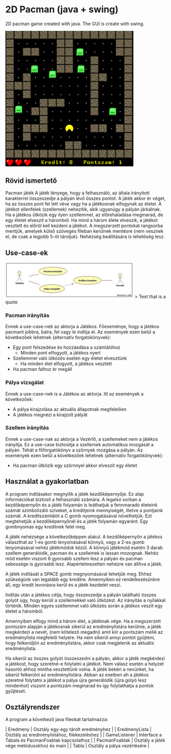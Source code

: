 # 2D Pacman (java + swing)
2D pacman game created with java. The GUI is create with swing.


<img src="images/1.png" width="400"> 

## Rövid ismertető

Pacman játék A játék lényege, hogy a felhasználó, az általa irányított karakterrel összeszedje a pályán lévő összes pontot. A játék akkor ér véget, ha az összes pont fel lett véve vagy ha a játékosnak elfogynak az életei. A játékot ellenfelek (szellemek) nehezítik, akik ugyanúgy a pályán járkálnak. Ha a játékos ütközik egy ilyen szellemmel, az előrehaladása megmarad, de egy életet elveszít a háromból. Ha mind a három élete elveszik, a játékot vesztett és előröl kell kezdeni a játékot. A megszerzett pontokat rangsorba mentjük, amelyek külső szöveges fileban kerülnek mentésre (nem vesznek el, de csak a legjobb 5-öt tároljuk). Nehézség beállítására is lehetőség lesz.

## Use-case-ek

<img src="images/2.png" width="400"> 
> Text that is a quote

### Pacman irányítás

Ennek a use-case-nek az aktorja a Játékos. Főeseménye, hogy a játékos pacmant
jobbra, balra, fel vagy le indítja el. Az események ezen belül a következőek lehetnek
(alternatív forgatókönyvek):

- Egy pont felszedése és hozzáadása a számlálóhoz
  - Minden pont elfogyott, a játékos nyert
- Szellemmel való ütközés esetén egy életet elvesztünk
  - Ha minden élet elfogyott, a játékos vesztett
- Ha pacman falhoz ér megáll

### Pálya vizsgálat

Ennek a use-case-nek is a Játékos az aktorja. Itt az események a következőek:

- A pálya kirajzolása az aktuális állapotnak megfelelően
- A játékos megnézi a kirajzolt pályát

### Szellem irányítás

Ennek a use-case-nak az aktorja a Vezérlő, a szellemeket nem a játékos irányítja. Ez a
use-case biztosítja a szellemek automatikus mozgását a pályán. Tehát a
főforgatókönyv a szörnyek mozgása a pályán. Az események ezen belül a következőek
lehetnek (alternatív forgatókönyvek):

- Ha pacman ütközik egy szörnnyel akkor elveszít egy életet

## Használat a gyakorlatban

A program indításakor megnyílik a játék kezdőképernyője. Ez alap információkat biztosít a felhasználó számára. A legalsó sorban a kezdőképernyőn és a játék folyamán is leáthatjuk a fennmaradó életeink számát szimbolizáló szíveket, a kreditjeink mennyiségét, illetve a pontjaink számát. A kreditszámlálót a C gomb nyomogatásával növelhetjük. Ezt megtehetjük a kezdőképernyőnél és a játék folyamán egyaránt. Egy gombnyomás egy kreditnek felel meg.

A játék nehézsége a következőképpen alakul. A kezdőképernyőn a játékos választhat az 1-es gomb lenyomásával könnyű, vagy a 2-es gomb lenyomásával nehéz játékmódok közül. A könnyű játékmód esetén 3 darab szellem generálódik, pacman és a szellemek is lassan mozognak. Nehéz mód esetén viszont 6 gyorsabb szellem lesz a pályán és pacman sebessége is gyorsabb lesz.  Alapértelmezetten nehézre van állítva a játék. 

A játék indítását a SPACE gomb megnyomásával tehetjük meg. Ehhez szükségünk van legalább egy kreditre. Amennyiben ez rendelkezésünkre áll, egy kredit levonásra kerül és a játék kezdetét veszi. 

Indítás után a játékos célja, hogy összeszedje a pályán található összes golyót úgy, hogy kerüli a szellemekkel való ütközést. Az irányítás a nyilakkal történik. Minden egyes szellemmel való ütközés során a játékos veszít egy életet a háromból.

Amennyiben elfogy mind a három élet, a játéknak vége. Ha a megszerzett pontszám alapján a játékosnak sikerül az eredménylistára kerülnie, a játék megkérdezi a nevét, (nem kötelező megadni) amit kiír a pontszám mellé az eredménylista megfelelő helyére. Ha nem sikerül annyi pontot gyűjteni, hogy felkerüljön az eredménylistára, akkor csak megjelenik az aktuális eredménylista.

Ha sikerül az összes golyót összeszedni a pályán, akkor a játék megkérdezi a játékost, hogy szeretné-e folytatni a játékot. Nem válasz esetén a helyzet hasonló ahhoz mintha vesztettünk volna. A játék bekéri a nevünket, ha sikerül felkerülni az eredménylistára. Abban az esetben ah a játékos szeretné folytatni a játékot a pálya újra generálódik (újra golyó lesz mindenhol) viszont a pontszám megmarad és így folytathatja a pontok gyűjtését.

## Osztályrendszer

A program a következő java fileokat tartalmazza:

| Eredmeny  | Osztály egy-egy tárolt eredményhez   |
| EredmenyLista   | Osztály az eredménylistához, filekezeléshez   |
| GameListener   | Interface a Tabala és PacmanFoablak kapcsolathoz   |
| PacmanFoablak   | Osztály a játék vége metódusokhoz és main   |
| Tabla   | Osztály a pálya vezérlésére   |


